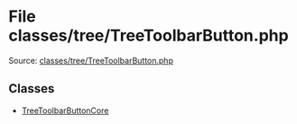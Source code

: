 File classes/tree/TreeToolbarButton.php
=========

Source: [classes/tree/TreeToolbarButton.php](https://github.com/PrestaShop/PrestaShop/blob/1.6.0.8/classes/tree/TreeToolbarButton.php)


Classes
-------

* [TreeToolbarButtonCore](class.TreeToolbarButtonCore.md)

